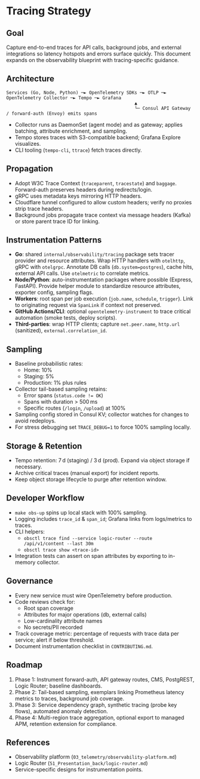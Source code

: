 # Tracing Strategy

## Goal

Capture end-to-end traces for API calls, background jobs, and external integrations so latency hotspots and errors surface quickly. This document expands on the observability blueprint with tracing-specific guidance.

## Architecture

```text
Services (Go, Node, Python) ─► OpenTelemetry SDKs ─► OTLP ─► OpenTelemetry Collector ─► Tempo ─► Grafana
                                                ▲
                                                └─ Consul API Gateway / forward-auth (Envoy) emits spans
```

- Collector runs as DaemonSet (agent mode) and as gateway; applies batching, attribute enrichment, and sampling.
- Tempo stores traces with S3-compatible backend; Grafana Explore visualizes.
- CLI tooling (`tempo-cli`, `ttrace`) fetch traces directly.

## Propagation

- Adopt W3C Trace Context (`traceparent`, `tracestate`) and `baggage`. Forward-auth preserves headers during redirects/login.
- gRPC uses metadata keys mirroring HTTP headers.
- Cloudflare tunnel configured to allow custom headers; verify no proxies strip trace headers.
- Background jobs propagate trace context via message headers (Kafka) or store parent trace ID for linking.

## Instrumentation Patterns

- **Go**: shared `internal/observability/tracing` package sets tracer provider and resource attributes. Wrap HTTP handlers with `otelhttp`, gRPC with `otelgrpc`. Annotate DB calls (`db.system=postgres`), cache hits, external API calls. Use `otelmetric` to correlate metrics.
- **Node/Python**: auto-instrumentation packages where possible (Express, FastAPI). Provide helper module to standardize resource attributes, exporter config, sampling flags.
- **Workers**: root span per job execution (`job.name`, `schedule`, `trigger`). Link to originating request via `SpanLink` if context not preserved.
- **GitHub Actions/CLI**: optional `opentelemetry-instrument` to trace critical automation (smoke tests, deploy scripts).
- **Third-parties**: wrap HTTP clients; capture `net.peer.name`, `http.url` (sanitized), `external.correlation_id`.

## Sampling

- Baseline probabilistic rates:
  - Home: 10%
  - Staging: 5%
  - Production: 1% plus rules
- Collector tail-based sampling retains:
  - Error spans (`status.code != OK`)
  - Spans with duration > 500 ms
  - Specific routes (`/login`, `/upload`) at 100%
- Sampling config stored in Consul KV; collector watches for changes to avoid redeploys.
- For stress debugging set `TRACE_DEBUG=1` to force 100% sampling locally.

## Storage & Retention

- Tempo retention: 7 d (staging) / 3 d (prod). Expand via object storage if necessary.
- Archive critical traces (manual export) for incident reports.
- Keep object storage lifecycle to purge after retention window.

## Developer Workflow

- `make obs-up` spins up local stack with 100% sampling.
- Logging includes `trace_id` & `span_id`; Grafana links from logs/metrics to traces.
- CLI helpers:
  - `obsctl trace find --service logic-router --route /api/v1/content --last 30m`
  - `obsctl trace show <trace-id>`
- Integration tests can assert on span attributes by exporting to in-memory collector.

## Governance

- Every new service must wire OpenTelemetry before production.
- Code reviews check for:
  - Root span coverage
  - Attributes for major operations (db, external calls)
  - Low-cardinality attribute names
  - No secrets/PII recorded
- Track coverage metric: percentage of requests with trace data per service; alert if below threshold.
- Document instrumentation checklist in `CONTRIBUTING.md`.

## Roadmap

1. Phase 1: Instrument forward-auth, API gateway routes, CMS, PostgREST, Logic Router; baseline dashboards.
2. Phase 2: Tail-based sampling, exemplars linking Prometheus latency metrics to traces, background job coverage.
3. Phase 3: Service dependency graph, synthetic tracing (probe key flows), automated anomaly detection.
4. Phase 4: Multi-region trace aggregation, optional export to managed APM, retention extension for compliance.

## References

- Observability platform (`03_telemetry/observability-platform.md`)
- Logic Router (`51_Presentation_back/logic-router.md`)
- Service-specific designs for instrumentation points.
